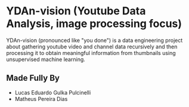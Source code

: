 # YDAn-vision (Youtube Data Analysis, image processing focus)
YDAn-vision (pronounced like "you done") is a data engineering project about gathering youtube video and channel data recursively and then processing it to obtain meaningful information from thumbnails using unsupervised machine learning.

## Made Fully By
- Lucas Eduardo Gulka Pulcinelli
- Matheus Pereira Dias
